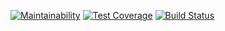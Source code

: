 [![Maintainability](https://api.codeclimate.com/v1/badges/f41afbc7c25fe784d0ff/maintainability)](https://codeclimate.com/github/psychob/php-framework/maintainability) [![Test Coverage](https://api.codeclimate.com/v1/badges/f41afbc7c25fe784d0ff/test_coverage)](https://codeclimate.com/github/psychob/php-framework/test_coverage) [![Build Status](https://travis-ci.org/psychob/php-framework.svg?branch=master)](https://travis-ci.org/psychob/php-framework)

